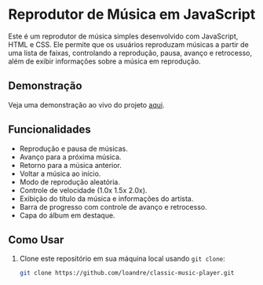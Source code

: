 # Reprodutor de Música em JavaScript

Este é um reprodutor de música simples desenvolvido com JavaScript, HTML e CSS. Ele permite que os usuários reproduzam músicas a partir de uma lista de faixas, controlando a reprodução, pausa, avanço e retrocesso, além de exibir informações sobre a música em reprodução.

## Demonstração

Veja uma demonstração ao vivo do projeto [aqui](http://classic.loandre.com).

## Funcionalidades

- Reprodução e pausa de músicas.
- Avanço para a próxima música.
- Retorno para a música anterior.
- Voltar a música ao início.
- Modo de reprodução aleatória.
- Controle de velocidade (1.0x 1.5x 2.0x). 
- Exibição do título da música e informações do artista.
- Barra de progresso com controle de avanço e retrocesso.
- Capa do álbum em destaque.

## Como Usar

1. Clone este repositório em sua máquina local usando `git clone`:

   ```bash
   git clone https://github.com/loandre/classic-music-player.git
